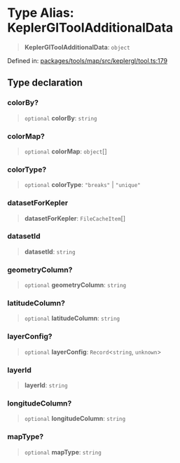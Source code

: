 # Type Alias: KeplerGlToolAdditionalData

> **KeplerGlToolAdditionalData**: `object`

Defined in: [packages/tools/map/src/keplergl/tool.ts:179](https://github.com/GeoDaCenter/openassistant/blob/37d127dc7a76d6b5cf9de906c055e4c904e3dfed/packages/tools/map/src/keplergl/tool.ts#L179)

## Type declaration

### colorBy?

> `optional` **colorBy**: `string`

### colorMap?

> `optional` **colorMap**: `object`[]

### colorType?

> `optional` **colorType**: `"breaks"` \| `"unique"`

### datasetForKepler

> **datasetForKepler**: `FileCacheItem`[]

### datasetId

> **datasetId**: `string`

### geometryColumn?

> `optional` **geometryColumn**: `string`

### latitudeColumn?

> `optional` **latitudeColumn**: `string`

### layerConfig?

> `optional` **layerConfig**: `Record`\<`string`, `unknown`\>

### layerId

> **layerId**: `string`

### longitudeColumn?

> `optional` **longitudeColumn**: `string`

### mapType?

> `optional` **mapType**: `string`
